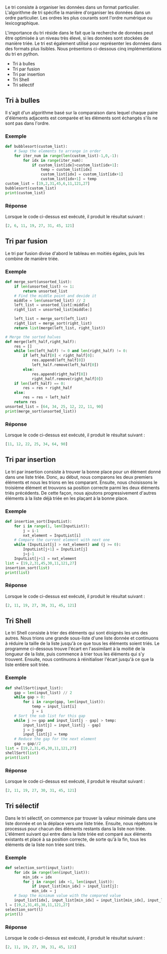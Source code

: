 Le tri consiste à organiser les données dans un format particulier. L'algorithme de tri spécifie la manière d'organiser les données dans un ordre particulier. Les ordres les plus courants sont l'ordre numérique ou lexicographique.

L'importance du tri réside dans le fait que la recherche de données peut être optimisée à un niveau très élevé, si les données sont stockées de manière triée. Le tri est également utilisé pour représenter les données dans des formats plus lisibles. Nous présentons ci-dessous cinq implémentations du tri en python.

- Tri à bulles
- Tri par fusion
- Tri par insertion
- Tri Shell
- Tri sélectif

## Tri à bulles

Il s'agit d'un algorithme basé sur la comparaison dans lequel chaque paire d'éléments adjacents est comparée et les éléments sont échangés s'ils ne sont pas dans l'ordre.

### Exemple

```python
def bubblesort(custom_list):
    # Swap the elements to arrange in order
    for iter_num in range(len(custom_list)-1,0,-1):
        for idx in range(iter_num):
            if custom_list[idx]>custom_list[idx+1]:
                temp = custom_list[idx]
                custom_list[idx] = custom_list[idx+1]
                custom_list[idx+1] = temp
custom_list = [19,2,31,45,6,11,121,27]
bubblesort(custom_list)
print(custom_list)
```

### Réponse

Lorsque le code ci-dessus est exécuté, il produit le résultat suivant :

```python
[2, 6, 11, 19, 27, 31, 45, 121]
```

## Tri par fusion

Le tri par fusion divise d'abord le tableau en moitiés égales, puis les combine de manière triée.

### Exemple

```python
def merge_sort(unsorted_list):
    if len(unsorted_list) <= 1:
        return unsorted_list
    # Find the middle point and devide it
    middle = len(unsorted_list) // 2
    left_list = unsorted_list[:middle]
    right_list = unsorted_list[middle:]

    left_list = merge_sort(left_list)
    right_list = merge_sort(right_list)
    return list(merge(left_list, right_list))

# Merge the sorted halves
def merge(left_half,right_half):
    res = []
    while len(left_half) != 0 and len(right_half) != 0:
        if left_half[0] < right_half[0]:
            res.append(left_half[0])
            left_half.remove(left_half[0])
        else:
            res.append(right_half[0])
            right_half.remove(right_half[0])
    if len(left_half) == 0:
        res = res + right_half
    else:
        res = res + left_half
    return res
unsorted_list = [64, 34, 25, 12, 22, 11, 90]
print(merge_sort(unsorted_list))
```

### Réponse

Lorsque le code ci-dessus est exécuté, il produit le résultat suivant :

```python
[11, 12, 22, 25, 34, 64, 90]
```

## Tri par insertion

Le tri par insertion consiste à trouver la bonne place pour un élément donné dans une liste triée. Donc, au début, nous comparons les deux premiers éléments et nous les trions en les comparant. Ensuite, nous choisissons le troisième élément et trouvons sa position correcte parmi les deux éléments triés précédents. De cette façon, nous ajoutons progressivement d'autres éléments à la liste déjà triée en les plaçant à la bonne place.

### Exemple

```python
def insertion_sort(InputList):
    for i in range(1, len(InputList)):
        j = i-1
        nxt_element = InputList[i]
    # Compare the current element with next one
    while (InputList[j] > nxt_element) and (j >= 0):
        InputList[j+1] = InputList[j]
        j=j-1
    InputList[j+1] = nxt_element
list = [19,2,31,45,30,11,121,27]
insertion_sort(list)
print(list)
```

### Réponse

Lorsque le code ci-dessus est exécuté, il produit le résultat suivant :

```python
[2, 11, 19, 27, 30, 31, 45, 121]
```

## Tri Shell

Le tri Shell consiste à trier des éléments qui sont éloignés les uns des autres. Nous trions une grande sous-liste d'une liste donnée et continuons à réduire la taille de la liste jusqu'à ce que tous les éléments soient triés. Le programme ci-dessous trouve l'écart en l'assimilant à la moitié de la longueur de la liste, puis commence à trier tous les éléments qui s'y trouvent. Ensuite, nous continuons à réinitialiser l'écart jusqu'à ce que la liste entière soit triée.

### Exemple

```python
def shellSort(input_list):
    gap = len(input_list) // 2
    while gap > 0:
        for i in range(gap, len(input_list)):
            temp = input_list[i]
            j = i
    # Sort the sub list for this gap
    while j >= gap and input_list[j - gap] > temp:
        input_list[j] = input_list[j - gap]
        j = j-gap
        input_list[j] = temp
    # Reduce the gap for the next element
    gap = gap//2
list = [19,2,31,45,30,11,121,27]
shellSort(list)
print(list)
```

### Réponse

Lorsque le code ci-dessus est exécuté, il produit le résultat suivant :

```python
[2, 11, 19, 27, 30, 31, 45, 121]
```

## Tri sélectif

Dans le tri sélectif, on commence par trouver la valeur minimale dans une liste donnée et on la déplace vers une liste triée. Ensuite, nous répétons le processus pour chacun des éléments restants dans la liste non triée. L'élément suivant qui entre dans la liste triée est comparé aux éléments existants et placé à sa position correcte, de sorte qu'à la fin, tous les éléments de la liste non triée sont triés.

### Exemple

```python
def selection_sort(input_list):
    for idx in range(len(input_list)):
        min_idx = idx
        for j in range( idx +1, len(input_list)):
            if input_list[min_idx] > input_list[j]:
            min_idx = j
    # Swap the minimum value with the compared value
    input_list[idx], input_list[min_idx] = input_list[min_idx], input_list[idx]
l = [19,2,31,45,30,11,121,27]
selection_sort(l)
print(l)
```

### Réponse

Lorsque le code ci-dessus est exécuté, il produit le résultat suivant :

```python
[2, 11, 19, 27, 30, 31, 45, 121]
```